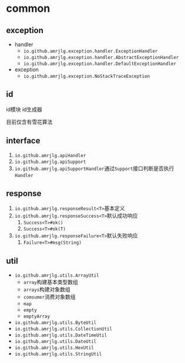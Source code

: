# common

## exception
- handler
  - `io.github.amrjlg.exception.handler.ExceptionHandler`
  - `io.github.amrjlg.exception.handler.AbstractExceptionHandler`
  - `io.github.amrjlg.exception.handler.DefaultExceptionHandler`
- exception
  - `io.github.amrjlg.exception.NoStackTraceException`

## id
id模块 id生成器

目前仅含有雪花算法

## interface
1. `io.github.amrjlg.apiHandler`
2. `io.github.amrjlg.apiSupport`
3. `io.github.amrjlg.apiSupportHandler`通过`Support`接口判断是否执行`Handler`

## response
1. `io.github.amrjlg.responseResult<T>`基本定义
2. `io.github.amrjlg.responseSuccess<T>`默认成功响应
   1. `Success<T>#ok()`
   2. `Success<T>#ok(T)`
3. `io.github.amrjlg.responseFailure<T>`默认失败响应
   1. `Failure<T>#msg(String)`

## util
- `io.github.amrjlg.utils.ArrayUtil`
  - `array`构建基本类型数组
  - `arrays`构建对象数组
  - `comsumer`消费对象数组
  - `map`
  - `empty`
  - `emptyArray`
- `io.github.amrjlg.utils.ByteUtil`
- `io.github.amrjlg.utils.CollectionUtil`
- `io.github.amrjlg.utils.DateTimeUtil`
- `io.github.amrjlg.utils.DateUtil`
- `io.github.amrjlg.utils.HexUtil`
- `io.github.amrjlg.utils.StringUtil`

